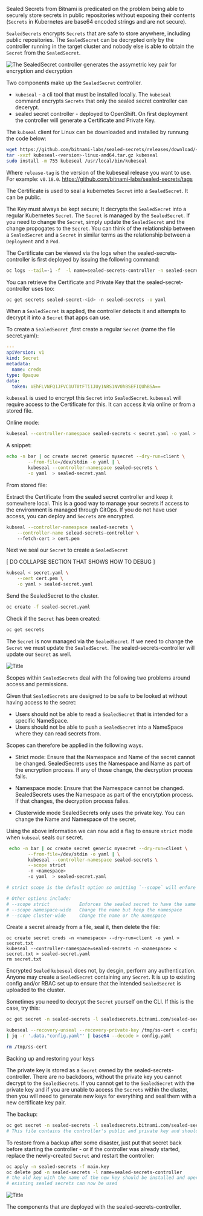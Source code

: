Sealed Secrets from Bitnami is predicated on the problem being able to securely store secrets in public repositories without exposing their contents (`Secrets` in Kubernetes are base64 encoded strings and are not secure).

`SealedSecrets` encrypts `Secrets` that are safe to store anywhere, including public repositories. The `SealedSecret` can be decrypted only by the controller running in the target cluster and nobody else  is able to obtain the `Secret` from the `SealedSecret`.

![](img/sealed-secret-components.png?raw=true "The SealedSecret controller generates the assymetric key pair for encryption and decryption") 

Two components make up the `SealedSecret` controller. 
* `kubeseal` - a cli tool that must be installed locally. The `kubeseal` command encrypts `Secrets` that only the sealed secret controller can decerypt. 
* sealed secret controller - deployed to OpenShift. On first deployment the controller will generate a Certificate and Private Key. 

The `kubseal` client for Linux can be downloaded and installed by runnung the code below: 

```bash 
wget https://github.com/bitnami-labs/sealed-secrets/releases/download/<release-tag>/kubeseal-<version>-linux-amd64.tar.gz
tar -xvzf kubeseal-<version>-linux-amd64.tar.gz kubeseal
sudo install -m 755 kubeseal /usr/local/bin/kubeseal
```
Where `release-tag` is the version of the kubeseal release you want to use. For example: `v0.18.0`.
https://github.com/bitnami-labs/sealed-secrets/tags

The Certificate is used to seal a kubernetes `Secret` into a `SealedSecret`. It can be public. 

The Key must always be kept secure; It decrypts the `SealedSecret` into a regular Kubernetes `Secret`. The `Secret` is managed by the `SealedSecret`. If you need to change the `Secret`, simply update the `SealedSecret` and the change propogates to the `Secret`. You can think of the relationship between a `SealedSecret` and a `Secret` in similar terms as the relationship between a `Deployment` and a `Pod`.  

The Certificate can be viewed via the logs when the sealed-secrets-controller is first deployed by issuing the following command: 

```bash 
oc logs --tail=-1 -f  -l name=sealed-secrets-controller -n sealed-secrets 
``` 

You can retrieve the Certificate and Private Key that the sealed-secret-controller uses too: 

```bash
oc get secrets sealed-secret-<id> -n sealed-secrets -o yaml 
```






When a `SealedSecret` is applied, the controller detects it and attempts to decrypt it into a `Secret` that apps can use. 




To create a `SealedSecret` ,first create a regular `Secret` (name the file secret.yaml): 

```yaml 
---
apiVersion: v1 
kind: Secret
metadata:
  name: creds
type: Opaque
data: 
  token: VEhFLVNFQ1JFVC1UT0tFTi1JUy1NRS1NV0hBSEFIQUhBSA==
```
`kubeseal` is used to encrypt this `Secret` into `SealedSecret`. `kubeseal` will require access to the Certificate for this. It can access it via online or from a stored file. 

Online mode: 

```bash 
kubeseal --controller-namespace sealed-secrets < secret.yaml -o yaml > sealed-secret.yaml 
```
A snippet: 

```bash
echo -n bar | oc create secret generic mysecret --dry-run=client \
		--from-file=/dev/stdin -o yaml | \
		kubeseal --controller-namespace sealed-secrets \
		-o yaml  > sealed-secret.yaml
```

From stored file: 

Extract the Certificate from the sealed secret controller and keep it somewhere local. 
This is a good way to manage your secrets if access to the environment is managed through GitOps. If you do not have user access, you can deploy and `Secrets` are encrypted. 


```bash 
kubseal --controller-namespace sealed-secrets \
	--controller-name selead-secrets-controller \  
	--fetch-cert > cert.pem  
```

Next we seal our `Secret` to create a `SealedSecret` 
 
 [ 	DO COLLAPSE SECTION THAT SHOWS HOW TO DEBUG ]

```bash  
kubseal < secret.yaml \
	--cert cert.pem \
	-o yaml > sealed-secret.yaml 
```
Send the SealedSecret to the cluster. 
```bash
oc create -f sealed-secret.yaml  
```

Check if the `Secret` has been created: 
```bash
oc get secrets 
```
The `Secret` is now managed via the `SealedSecret`. If we need to change the `Secret` we must update the `SealedSecret`. The sealed-secrets-controller will update our `Secret` as well. 


​![](img/sealed-secret-flow.png?raw=true "Title") 

Scopes within `SealedSecrets` deal with the following two problems around access and permissions. 

Given that `SealedSecrets` are designed to be safe to be looked at without having access to  the secret: 

* Users should not be able to read a `SealedSecret`  that is intended for a specific NameSpace. 
* Users should not be able to push a `SealedSecret` into a NameSpace where they can read secrets from. 

Scopes can therefore be applied in the following ways. 

* Strict mode: Ensure that the Namespace and Name of the secret cannot be changed. 
	SealedSecrets uses the Namespace and Name as part of the encryption process. If any of those change, the decryption process fails. 

* Namespace mode: Ensure that the Namespace cannot be changed. 
	SealedSecrets uses the Namespace as part of the encrytption process. If that changes, the decryption process failes. 

* Clusterwide mode 
	SealedSecrets only uses the private key. You can change the  Name and Namespace of the secret. 


Using the above information we can now add a flag to ensure `strict` mode when `kubseal` seals our secret. 

```bash
 echo -n bar | oc create secret generic mysecret --dry-run=client \
		--from-file=/dev/stdin -o yaml | \
		kubeseal --controller-namespace sealed-secrets \
		--scope strict 
		-n <namespace>
		-o yaml  > sealed-secret.yaml

# strict scope is the default option so omitting `--scope` will enfore strict mode. 

# Other options include: 
# --scope strict           Enforces the sealed secret to have the same name and namespace as the child object, the secret. This is the default behaviour.
# --scope namespace-wide   Change the name but keep the namespace  
# --scope cluster-wide     Change the name or the namespace 

```
Create a secret already from a file, seal it, then delete the file: 
```
oc create secret creds -n <namespace> --dry-run=client -o yaml > secret.txt 
kubeseal --controller-namespace=sealed-secrets -n <namespace> < secret.txt > sealed-secret.yaml
rm secret.txt 
```




Encrypted `Sealed`
`kubeseal` does not, by desgin,  perform any authentication. Anyone may create a `SealedSecret` containing any `Secret`. It is up to existing config and/or RBAC set up to ensure that the intended `SealedSecret` is uploaded to the cluster. 




Sometimes you need to decrypt the `Secret` yourself on the CLI. If this is the case, try this: 

```bash
oc get secret -n sealed-secrets -l sealedsecrets.bitnami.com/sealed-secrets-key -o yaml >/tmp/ss-cert

kubeseal --recovery-unseal --recovery-private-key /tmp/ss-cert < config-bundle-secret.yaml \
| jq -r '.data."config.yaml"' | base64 --decode > config.yaml

rm /tmp/ss-cert 
``` 

Backing up and restoring your keys

The private key is stored as a `Secret` owned by the sealed-secrets-controller. There are no backdoors, without the private key you cannot decrypt to the `SealedSecrets`. If you cannot get to the `SealedSecret` with the private key and if you are unable to access the `Secrets` within the cluster, then you will need to generate new keys for everything and seal them with a new certificate key pair.

The backup: 
```bash 
oc get secret -n sealed-secrets -l sealedsecrets.bitnami.com/sealed-secrets-key -o yaml >main.key
# This file contains the controller's public and private key and should be kept omg-safe! 
``` 
To restore from a backup after some disaster, just put that secret back before starting the controller - or if the controller was already started, replace the newly-created `Secret` and restart the controller:

```bash 
oc apply -n sealed-secrets -f main.key 
oc delete pod -n sealed-secrets -l name=sealed-secrets-controller
# the old key with the name of the new key should be installed and operational. 
# existing sealed secrets can now be used 
```

![](img/sealed-secret-architecture.png?raw=true "Title") 

​The components that are deployed with the sealed-secrets-controller. 



